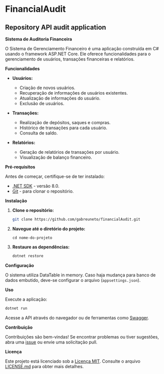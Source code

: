 # FinancialAudit
## Repository API audit application

**Sistema de Auditoria Financeira**

O Sistema de Gerenciamento Financeiro é uma aplicação construída em C# usando o framework ASP.NET Core. Ele oferece funcionalidades para o gerenciamento de usuários, transações financeiras e relatórios.

**Funcionalidades**

- **Usuários:**
  - Criação de novos usuários.
  - Recuperação de informações de usuários existentes.
  - Atualização de informações do usuário.
  - Exclusão de usuários.

- **Transações:**
  - Realização de depósitos, saques e compras.
  - Histórico de transações para cada usuário.
  - Consulta de saldo.

- **Relatórios:**
  - Geração de relatórios de transações por usuário.
  - Visualização de balanço financeiro.

**Pré-requisitos**

Antes de começar, certifique-se de ter instalado:

- [.NET SDK](https://dotnet.microsoft.com/download) - versão 8.0.
- [Git](https://git-scm.com/) - para clonar o repositório.

**Instalação**

1. **Clone o repositório:**

   ```bash
   git clone https://github.com/gabreuneto/financialAudit.git
   ```

2. **Navegue até o diretório do projeto:**

   ```
   cd nome-do-projeto
   ```

3. **Restaure as dependências:**

   ```bash
   dotnet restore
   ```

**Configuração**

O sistema utiliza DataTable in memory. Caso haja mudança para banco de dados embutido, deve-se configurar o arquivo (`appsettings.json`).

**Uso**

Execute a aplicação:

```bash
dotnet run
```

Acesse a API através do navegador ou de ferramentas como [Swagger](https://swagger.io/).

**Contribuição**

Contribuições são bem-vindas! Se encontrar problemas ou tiver sugestões, abra uma [issue](https://github.com/seu-usuario/seu-repositorio/issues) ou envie uma solicitação pull.

**Licença**

Este projeto está licenciado sob a [Licença MIT](LICENSE.md). Consulte o arquivo [LICENSE.md](LICENSE.md) para obter mais detalhes.
```